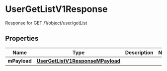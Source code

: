 

# UserGetListV1Response

Response for GET /1/object/user/getList

## Properties

| Name | Type | Description | Notes |
|------------ | ------------- | ------------- | -------------|
|**mPayload** | [**UserGetListV1ResponseMPayload**](UserGetListV1ResponseMPayload.md) |  |  |



